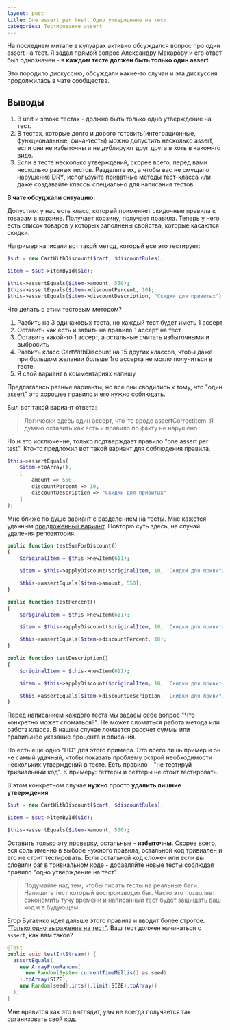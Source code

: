 ```yaml
---
layout: post
title: One assert per test. Одно утверждение на тест.
categories: Тестирование assert
---
```


На последнем митапе в кулуарах активно обсуждался вопрос про один assert на тест. Я задал прямой вопрос Александру Макарову и его ответ был однозначен -  **в каждом тесте должен быть только один assert**

Это породило дискуссию, обсуждали какие-то случаи и эта дискуссия продолжилась в чате сообщества. 

## Выводы

1. В unit и smoke тестах - должно быть только одно утверждение на тест.
2. В тестах, которые долго и дорого готовить(интеграционные, функциональные, фича-тесты) можно допустить несколько assert, если они не избыточны и не дублируют друг друга в хоть в каком-то виде. 
3. Если в тесте несколько утверждений, скорее всего, перед вами несколько разных тестов. Разделите их, а чтобы вас не смущало нарушение DRY, используйте приватные методы тест-класса или даже создавайте классы специально для написания тестов.

**В чате обсуджали ситуацию:** 

Допустим: у нас есть класс, который применяет скидочные правила к товарам в корзине. Получает корзину, получает правила. Теперь у него есть список товаров у которых заполнены свойства, которые касаются скидки. 

Например написали вот такой метод, который все это тестирует:

```php
$sut = new CartWithDiscount($cart, $discountRules);

$item = $sut->itemById($id);

$this->assertEquals($item->amount, 550);
$this->assertEquals($item->discountPercent, 10);
$this->assertEquals($item->discountDescription, "Скидки для привитых");
```

Что делать с этим тестовым методом? 

1. Разбить на 3 одинаковых теста, но каждый тест будет иметь 1 ассерт
2. Оставить как есть и забить на правило 1 ассерт на тест
3. Оставить какой-то 1 ассерт, а остальные считать избыточными и выбросить
4. Разбить класс CartWithDiscount на 15 других классов, чтобы даже при большом желании больше 1го ассерта не могло получиться в тесте.
5. Я свой вариант в комментариях напишу

Предлагались разные варианты, но все они сводились к тому, что "один assert" это хорошее правило и его нужно соблюдать. 

Был вот такой вариант ответа:

> Логически здесь один ассерт, что-то вроде assertCorrectItem. Я думаю оставить как есть и правило по факту не нарушено

Но и это исключение, только подтверждает правило "one assert per test". Кто-то предложил вот такой вариант для соблюдения правила.

```php
$this->assertEquals(
    $item->toArray(), 
    [
        amount => 550,
        discountPercent => 10,
        discountDescription => "Скидки для привитых"
    ]
);
```

Мне ближе по душе вариант с разделением на тесты. Мне кажется удачным [предложенный вариант](https://github.com/Nex-Otaku/discount-example/blob/master/tests/Unit/DiscountTest.php). Повторю суть здесь, на случай удаления репозитория.


```php
public function testSumForDiscount()
{
    $originalItem = $this->newItem(611);

    $item = $this->applyDiscount($originalItem, 10, 'Скидки для привитых');

    $this->assertEquals($item->amount, 550);
}

public function testPercent()
{
    $originalItem = $this->newItem(611);

    $item = $this->applyDiscount($originalItem, 10, 'Скидки для привитых');

    $this->assertEquals($item->discountPercent, 10);
}

public function testDescription()
{
    $originalItem = $this->newItem(611);

    $item = $this->applyDiscount($originalItem, 10, 'Скидки для привитых');

    $this->assertEquals($item->discountDescription, 'Скидки для привитых');
}
```

Перед написанием каждого теста мы задаем себе вопрос "Что конкретно может сломаться?". Не может сломаться работа метода или работа класса. В нашем случае ломается рассчет суммы или правильное указание процента и описания. 

Но есть еще одно "НО" для этого примера. Это всего лишь пример и он не самый удачный, чтобы показать проблему острой необходимости нескольких утверждений в тесте. Есть правило - "не тестируй тривиальный код". К примеру: геттеры и сеттеры не стоит тестировать. 

В этом конкретном случае **нужно** просто **удалить лишние утверждения**. 

```php
$sut = new CartWithDiscount($cart, $discountRules);

$item = $sut->itemById($id);

$this->assertEquals($item->amount, 550);
```

Оставить только эту проверку, остальные - **избыточны**. Скорее всего, вся соль именно в выборе нужного правила, остальной код тривиален и его не стоит тестировать. Если остальной код сложен или если вы словили баг в тривиальном коде - добавляйте новые тесты соблюдая правило "одно утверждение на тест".

> Подумайте над тем, чтобы писать тесты на реальные баги. Напишите тест который воспроизводит баг. Часто это позволяет сэкономить тучу времени и написанный тест будет защищать ваш код и в будующем. 

Егор Бугаенко идет дальше этого правила и вводит более строгое. ["Только одно выражение на тест"](https://www.yegor256.com/2017/05/17/single-statement-unit-tests.html). Ваш тест должен начинаться с `assert`, как вам такое? 

```java
@Test
public void testIntStream() {
  assertEquals(
    new ArrayFromRandom(
      new Random(System.currentTimeMillis() as seed)
    ).toArray(SIZE),
    new Random(seed).ints().limit(SIZE).toArray()
  );
}
```

Мне нравится как это выглядит, увы не всегда получается так организовать свой код.